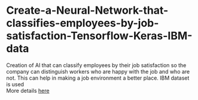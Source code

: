 # Create-a-Neural-Network-that-classifies-employees-by-job-satisfaction-Tensorflow-Keras-IBM-data
Creation of AI that can classify employees by their job satisfaction so the company can distinguish workers who are happy with the job and who are not. This can help in making a job environment a better place. IBM dataset is used<br>
More details [here](https://github.com/oleksandrkim/Creating-a-Neural-Network-that-classifies-employees-by-job-satisfaction-Tensorflow-Keras-IBM-data/blob/master/ibm_keras_tf.ipynb)
